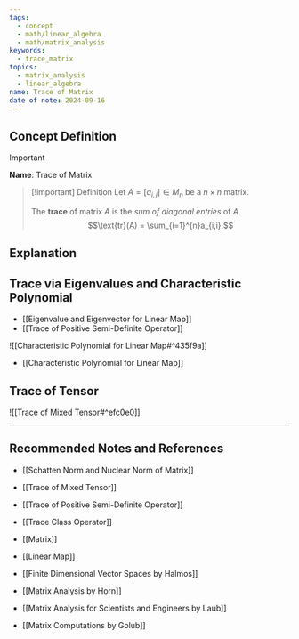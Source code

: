 ```yaml
---
tags:
  - concept
  - math/linear_algebra
  - math/matrix_analysis
keywords:
  - trace_matrix
topics:
  - matrix_analysis
  - linear_algebra
name: Trace of Matrix
date of note: 2024-09-16
---
```


## Concept Definition

>[!important]
>**Name**: Trace of Matrix


>[!important] Definition
>Let $A = [a_{i,j}] \in M_{n}$ be a $n\times n$ matrix.
>
>The **trace** of matrix $A$ is the *sum of diagonal entries* of $A$ $$\text{tr}(A) = \sum_{i=1}^{n}a_{i,i}.$$

## Explanation



## Trace via Eigenvalues and Characteristic Polynomial


- [[Eigenvalue and Eigenvector for Linear Map]]
- [[Trace of Positive Semi-Definite Operator]]

![[Characteristic Polynomial for Linear Map#^435f9a]]

- [[Characteristic Polynomial for Linear Map]]


## Trace of Tensor

![[Trace of Mixed Tensor#^efc0e0]]



-----------
##  Recommended Notes and References


- [[Schatten Norm and Nuclear Norm of Matrix]]
- [[Trace of Mixed Tensor]]
- [[Trace of Positive Semi-Definite Operator]]
- [[Trace Class Operator]]


- [[Matrix]]
- [[Linear Map]]


- [[Finite Dimensional Vector Spaces by Halmos]]
- [[Matrix Analysis by Horn]]
- [[Matrix Analysis for Scientists and Engineers by Laub]]
- [[Matrix Computations by Golub]]